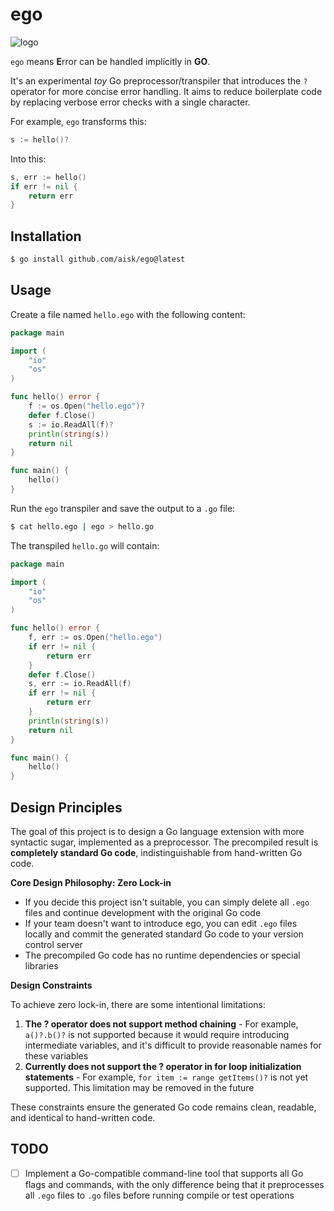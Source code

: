 # ego 

![logo](https://dev-to-uploads.s3.amazonaws.com/uploads/articles/tszc13irysyrnvg34lzp.png)

`ego` means **E**rror can be handled implicitly in **GO**.

It's an experimental *toy* Go preprocessor/transpiler that introduces the `?` operator for more concise error handling. It aims to reduce boilerplate code by replacing verbose error checks with a single character.

For example, `ego` transforms this:

```go
s := hello()?
```

Into this:

```go
s, err := hello()
if err != nil {
    return err
}
```

## Installation

```sh
$ go install github.com/aisk/ego@latest
```

## Usage

Create a file named `hello.ego` with the following content:

```go
package main

import (
	"io"
	"os"
)

func hello() error {
	f := os.Open("hello.ego")?
	defer f.Close()
	s := io.ReadAll(f)?
	println(string(s))
	return nil
}

func main() {
	hello()
}
```

Run the `ego` transpiler and save the output to a `.go` file:

```sh
$ cat hello.ego | ego > hello.go
```

The transpiled `hello.go` will contain:

```go
package main

import (
	"io"
	"os"
)

func hello() error {
	f, err := os.Open("hello.ego")
	if err != nil {
		return err
	}
	defer f.Close()
	s, err := io.ReadAll(f)
	if err != nil {
		return err
	}
	println(string(s))
	return nil
}

func main() {
	hello()
}

```

## Design Principles

The goal of this project is to design a Go language extension with more syntactic sugar, implemented as a preprocessor. The precompiled result is **completely standard Go code**, indistinguishable from hand-written Go code.

**Core Design Philosophy: Zero Lock-in**

- If you decide this project isn't suitable, you can simply delete all `.ego` files and continue development with the original Go code
- If your team doesn't want to introduce ego, you can edit `.ego` files locally and commit the generated standard Go code to your version control server
- The precompiled Go code has no runtime dependencies or special libraries

**Design Constraints**

To achieve zero lock-in, there are some intentional limitations:

1. **The ? operator does not support method chaining** - For example, `a()?.b()?` is not supported because it would require introducing intermediate variables, and it's difficult to provide reasonable names for these variables
2. **Currently does not support the ? operator in for loop initialization statements** - For example, `for item := range getItems()?` is not yet supported. This limitation may be removed in the future

These constraints ensure the generated Go code remains clean, readable, and identical to hand-written code.

## TODO

- [ ] Implement a Go-compatible command-line tool that supports all Go flags and commands, with the only difference being that it preprocesses all `.ego` files to `.go` files before running compile or test operations